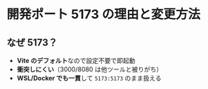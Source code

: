 # 開発ポート 5173 の理由と変更方法

## なぜ 5173？
- **Vite のデフォルト**なので設定不要で即起動
- **衝突しにくい**（3000/8080 は他ツールと被りがち）
- **WSL/Docker でも一貫**して `5173:5173` のまま扱える

